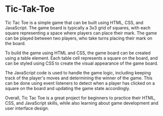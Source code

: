 # Tic-Tak-Toe
Tic Tac Toe is a simple game that can be built using HTML, CSS, and JavaScript. The game board is typically a 3x3 grid of squares, with each square representing a space where players can place their mark. The game can be played between two players, who take turns placing their mark on the board.

To build the game using HTML and CSS, the game board can be created using a table element. Each table cell represents a square on the board, and can be styled using CSS to create the visual appearance of the game board.

The JavaScript code is used to handle the game logic, including keeping track of the player's moves and determining the winner of the game. This can be done using event listeners to detect when a player has clicked on a square on the board and updating the game state accordingly.

Overall, Tic Tac Toe is a great project for beginners to practice their HTML, CSS, and JavaScript skills, while also learning about game development and user interface design.
